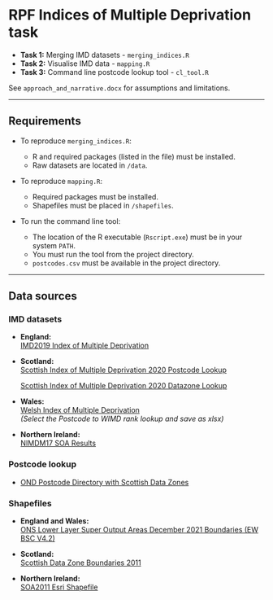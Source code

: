 # RPF Indices of Multiple Deprivation task

- **Task 1:** Merging IMD datasets - `merging_indices.R`  
- **Task 2:** Visualise IMD data - `mapping.R`  
- **Task 3:** Command line postcode lookup tool - `cl_tool.R`  

See `approach_and_narrative.docx` for assumptions and limitations.

---

## Requirements

- To reproduce `merging_indices.R`:
  - R and required packages (listed in the file) must be installed.
  - Raw datasets are located in `/data`.

- To reproduce `mapping.R`:
  - Required packages must be installed.
  - Shapefiles must be placed in `/shapefiles`.

- To run the command line tool:
  - The location of the R executable (`Rscript.exe`) must be in your system `PATH`.
  - You must run the tool from the project directory.
  - `postcodes.csv` must be available in the project directory.

---

## Data sources

### IMD datasets

- **England:**  
  [IMD2019 Index of Multiple Deprivation](https://assets.publishing.service.gov.uk/media/5d8b3abded915d0373d3540f/File_1_-_IMD2019_Index_of_Multiple_Deprivation.xlsx)

- **Scotland:**  
  [Scottish Index of Multiple Deprivation 2020 Postcode Lookup](https://www.gov.scot/binaries/content/documents/govscot/publications/statistics/2020/01/scottish-index-of-multiple-deprivation-2020-postcode-look-up-file/documents/simd-2020-postcode-lookup-v5/simd-2020-postcode-lookup-v5/govscot%3Adocument/SIMD%2B2020v2%2B-%2Bpostcode%2Blookup%2B-%2Bupdated%2B2025.xlsx)
  
  [Scottish Index of Multiple Deprivation 2020 Datazone Lookup](https://www.gov.scot/binaries/content/documents/govscot/publications/statistics/2020/01/scottish-index-of-multiple-deprivation-2020-data-zone-look-up-file/documents/scottish-index-of-multiple-deprivation-data-zone-look-up/scottish-index-of-multiple-deprivation-data-zone-look-up/govscot%3Adocument/SIMD%2B2020v2%2B-%2Bdatazone%2Blookup%2B-%2Bupdated%2B2025.xlsx)

- **Wales:**  
  [Welsh Index of Multiple Deprivation](https://statswales.gov.wales/Catalogue/Community-Safety-and-Social-Inclusion/Welsh-Index-of-Multiple-Deprivation)  
  *(Select the Postcode to WIMD rank lookup and save as xlsx)*

- **Northern Ireland:**  
  [NIMDM17 SOA Results](https://www.nisra.gov.uk/files/nisra/publications/NIMDM17_SOAresults.xls)

### Postcode lookup

- [OND Postcode Directory with Scottish Data Zones](https://geoportal.statistics.gov.uk/datasets/3be72478d8454b59bb86ba97b4ee325b/about)

### Shapefiles

- **England and Wales:**  
  [ONS Lower Layer Super Output Areas December 2021 Boundaries (EW BSC V4.2)](https://geoportal.statistics.gov.uk/datasets/ons::lower-layer-super-output-areas-december-2021-boundaries-ew-bsc-v4-2/about)

- **Scotland:**  
  [Scottish Data Zone Boundaries 2011](https://maps.gov.scot/ATOM/shapefiles/SG_DataZoneBdry_2011.zip)

- **Northern Ireland:**  
  [SOA2011 Esri Shapefile](https://www.nisra.gov.uk/files/nisra/publications/SOA2011_Esri_Shapefile_0.zip)
